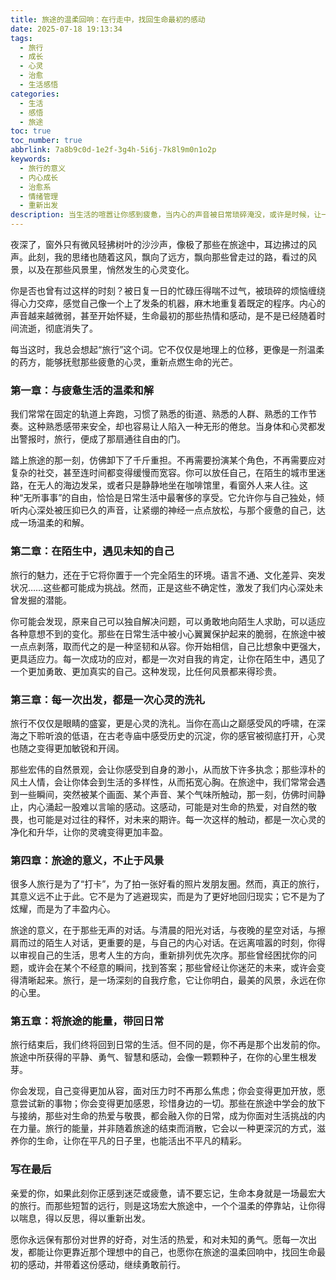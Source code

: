 ```yaml
---
title: 旅途的温柔回响：在行走中，找回生命最初的感动
date: 2025-07-18 19:13:34
tags:
  - 旅行
  - 成长
  - 心灵
  - 治愈
  - 生活感悟
categories:
  - 生活
  - 感悟
  - 旅途
toc: true
toc_number: true
abbrlink: 7a8b9c0d-1e2f-3g4h-5i6j-7k8l9m0n1o2p
keywords:
  - 旅行的意义
  - 内心成长
  - 治愈系
  - 情绪管理
  - 重新出发
description: 当生活的喧嚣让你感到疲惫，当内心的声音被日常琐碎淹没，或许是时候，让一场旅行成为你与自己温柔对话的契机。这不仅仅是身体的位移，更是一场心灵的洗礼，一次与生命最初感动的重逢。
---
```


夜深了，窗外只有微风轻拂树叶的沙沙声，像极了那些在旅途中，耳边拂过的风声。此刻，我的思绪也随着这风，飘向了远方，飘向那些曾走过的路，看过的风景，以及在那些风景里，悄然发生的心灵变化。

你是否也曾有过这样的时刻？被日复一日的忙碌压得喘不过气，被琐碎的烦恼缠绕得心力交瘁，感觉自己像一个上了发条的机器，麻木地重复着既定的程序。内心的声音越来越微弱，甚至开始怀疑，生命最初的那些热情和感动，是不是已经随着时间流逝，彻底消失了。

每当这时，我总会想起“旅行”这个词。它不仅仅是地理上的位移，更像是一剂温柔的药方，能够抚慰那些疲惫的心灵，重新点燃生命的光芒。

### 第一章：与疲惫生活的温柔和解

我们常常在固定的轨道上奔跑，习惯了熟悉的街道、熟悉的人群、熟悉的工作节奏。这种熟悉感带来安全，却也容易让人陷入一种无形的倦怠。当身体和心灵都发出警报时，旅行，便成了那扇通往自由的门。

踏上旅途的那一刻，仿佛卸下了千斤重担。不再需要扮演某个角色，不再需要应对复杂的社交，甚至连时间都变得缓慢而宽容。你可以放任自己，在陌生的城市里迷路，在无人的海边发呆，或者只是静静地坐在咖啡馆里，看窗外人来人往。这种“无所事事”的自由，恰恰是日常生活中最奢侈的享受。它允许你与自己独处，倾听内心深处被压抑已久的声音，让紧绷的神经一点点放松，与那个疲惫的自己，达成一场温柔的和解。

### 第二章：在陌生中，遇见未知的自己

旅行的魅力，还在于它将你置于一个完全陌生的环境。语言不通、文化差异、突发状况……这些都可能成为挑战。然而，正是这些不确定性，激发了我们内心深处未曾发掘的潜能。

你可能会发现，原来自己可以独自解决问题，可以勇敢地向陌生人求助，可以适应各种意想不到的变化。那些在日常生活中被小心翼翼保护起来的脆弱，在旅途中被一点点剥落，取而代之的是一种坚韧和从容。你开始相信，自己比想象中更强大，更具适应力。每一次成功的应对，都是一次对自我的肯定，让你在陌生中，遇见了一个更加勇敢、更加真实的自己。这种发现，比任何风景都来得珍贵。

### 第三章：每一次出发，都是一次心灵的洗礼

旅行不仅仅是眼睛的盛宴，更是心灵的洗礼。当你在高山之巅感受风的呼啸，在深海之下聆听浪的低语，在古老寺庙中感受历史的沉淀，你的感官被彻底打开，心灵也随之变得更加敏锐和开阔。

那些宏伟的自然景观，会让你感受到自身的渺小，从而放下许多执念；那些淳朴的风土人情，会让你体会到生活的多样性，从而拓宽心胸。在旅途中，我们常常会遇到一些瞬间，突然被某个画面、某个声音、某个气味所触动，那一刻，仿佛时间静止，内心涌起一股难以言喻的感动。这感动，可能是对生命的热爱，对自然的敬畏，也可能是对过往的释怀，对未来的期许。每一次这样的触动，都是一次心灵的净化和升华，让你的灵魂变得更加丰盈。

### 第四章：旅途的意义，不止于风景

很多人旅行是为了“打卡”，为了拍一张好看的照片发朋友圈。然而，真正的旅行，其意义远不止于此。它不是为了逃避现实，而是为了更好地回归现实；它不是为了炫耀，而是为了丰盈内心。

旅途的意义，在于那些无声的对话。与清晨的阳光对话，与夜晚的星空对话，与擦肩而过的陌生人对话，更重要的是，与自己的内心对话。在远离喧嚣的时刻，你得以审视自己的生活，思考人生的方向，重新排列优先次序。那些曾经困扰你的问题，或许会在某个不经意的瞬间，找到答案；那些曾经让你迷茫的未来，或许会变得清晰起来。旅行，是一场深刻的自我疗愈，它让你明白，最美的风景，永远在你的心里。

### 第五章：将旅途的能量，带回日常

旅行结束后，我们终将回到日常的生活。但不同的是，你不再是那个出发前的你。旅途中所获得的平静、勇气、智慧和感动，会像一颗颗种子，在你的心里生根发芽。

你会发现，自己变得更加从容，面对压力时不再那么焦虑；你会变得更加开放，愿意尝试新的事物；你会变得更加感恩，珍惜身边的一切。那些在旅途中学会的放下与接纳，那些对生命的热爱与敬畏，都会融入你的日常，成为你面对生活挑战的内在力量。旅行的能量，并非随着旅途的结束而消散，它会以一种更深沉的方式，滋养你的生命，让你在平凡的日子里，也能活出不平凡的精彩。

### 写在最后

亲爱的你，如果此刻你正感到迷茫或疲惫，请不要忘记，生命本身就是一场最宏大的旅行。而那些短暂的远行，则是这场宏大旅途中，一个个温柔的停靠站，让你得以喘息，得以反思，得以重新出发。

愿你永远保有那份对世界的好奇，对生活的热爱，和对未知的勇气。愿每一次出发，都能让你更靠近那个理想中的自己，也愿你在旅途的温柔回响中，找回生命最初的感动，并带着这份感动，继续勇敢前行。